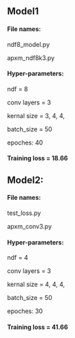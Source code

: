 ## Model1
#### File names: 
  ndf8_model.py
  
  apxm_ndf8k3.py
  
#### Hyper-parameters: 
  ndf = 8
  
  conv layers = 3
  
  kernal size = 3, 4, 4, 
  
  batch_size = 50
  
  epoches: 40
  
#### Training loss = 18.66

## Model2: 
#### File names: 
  test_loss.py
  
  apxm_conv3.py
  
#### Hyper-parameters: 
  ndf = 4
  
  conv layers = 3
  
  kernal size = 4, 4, 4, 
  
  batch_size = 50
  
  epoches: 30
  
#### Training loss = 41.66
